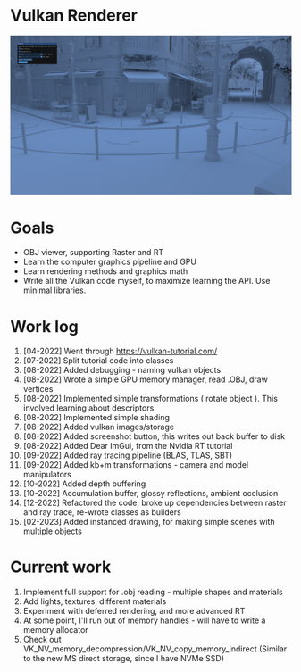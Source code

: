 # Vulkan Renderer

![alt text](https://github.com/borkrav/projects/blob/master/BR-vk/screenshots/Fri-Apr-14-16-45-49-2023.png?raw=true)

# Goals
- OBJ viewer, supporting Raster and RT
- Learn the computer graphics pipeline and GPU
- Learn rendering methods and graphics math
- Write all the Vulkan code myself, to maximize learning the API. Use minimal libraries. 


# Work log
1.  [04-2022] Went through https://vulkan-tutorial.com/
2.  [07-2022] Split tutorial code into classes
3.  [08-2022] Added debugging - naming vulkan objects
4.  [08-2022] Wrote a simple GPU memory manager, read .OBJ, draw vertices
5.  [08-2022] Implemented simple transformations  ( rotate object ). This involved learning about descriptors
6.  [08-2022] Implemented simple shading
7.  [08-2022] Added vulkan images/storage
8.  [08-2022] Added screenshot button, this writes out back buffer to disk
9.  [08-2022] Added Dear ImGui, from the Nvidia RT tutorial
10. [09-2022] Added ray tracing pipeline (BLAS, TLAS, SBT)
11. [09-2022] Added kb+m transformations - camera and model manipulators
12. [10-2022] Added depth buffering
13. [10-2022] Accumulation buffer, glossy reflections, ambient occlusion
14. [12-2022] Refactored the code, broke up dependencies between raster and ray trace, re-wrote classes as builders
15. [02-2023] Added instanced drawing, for making simple scenes with multiple objects

# Current work
1. Implement full support for .obj reading - multiple shapes and materials
2. Add lights, textures, different materials
3. Experiment with deferred rendering, and more advanced RT
4. At some point, I'll run out of memory handles - will have to write a memory allocator
5. Check out VK_NV_memory_decompression/VK_NV_copy_memory_indirect (Similar to the new MS direct storage, since I have NVMe SSD)